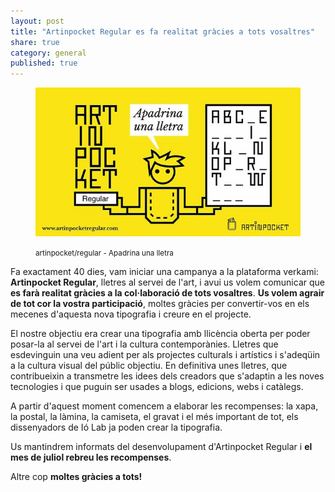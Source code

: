```yaml
---
layout: post
title: "Artinpocket Regular es fa realitat gràcies a tots vosaltres"
share: true
category: general
published: true
---
```


<figure class="text-center">
	<img src="/public/img/00-verkami-apadrina-una-lletra-artinpocket-regular.jpg" alt="artinpocket/regular - Apadrina una lletra" title="artinpocket/regular - Apadrina una lletra">
	<figcaption>
		<p><small>artinpocket/regular - Apadrina una lletra</small></p>
	</figcaption>
</figure>

Fa exactament 40 dies, vam iniciar una campanya a la plataforma verkami: **Artinpocket Regular**, lletres al servei de l'art, i avui us volem comunicar que **es farà realitat gràcies a la col·laboració de tots vosaltres**. **Us volem agrair de tot cor la vostra participació**, moltes gràcies per convertir-vos en els mecenes d'aquesta nova tipografia i creure en el projecte. 

<!--more--> 

El nostre objectiu era crear una tipografia amb llicència oberta per poder posar-la al servei de l'art i la cultura contemporànies. Lletres que esdevinguin una veu adient per als projectes culturals i artístics i s'adeqüin a la cultura visual del públic objectiu. En definitiva unes lletres, que contribueixin a transmetre les idees dels creadors que s'adaptin a les noves tecnologies i que puguin ser usades a blogs, edicions, webs i catàlegs.

A partir d'aquest moment comencem a elaborar les recompenses: la xapa, la postal, la làmina, la camiseta, el gravat i el més important de tot, els dissenyadors de Ió Lab ja poden crear la tipografia.

Us mantindrem informats del desenvolupament d'Artinpocket Regular i **el mes de juliol rebreu les recompenses**.

Altre cop **moltes gràcies a tots!**